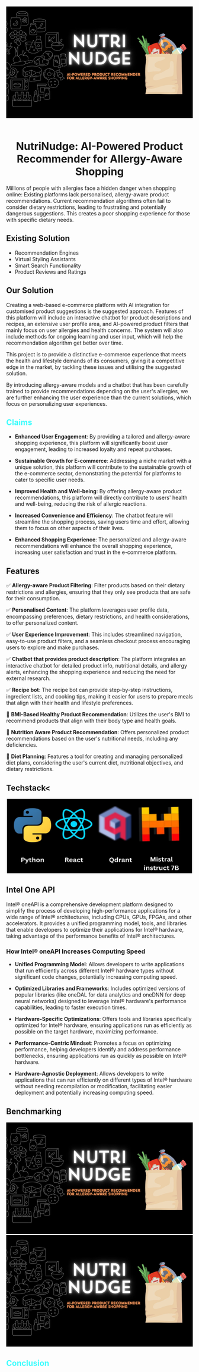 <div align = center><br>
<img src = "./poster 1.jpg" alt = "poster1" style = "width: 600px; height: 300px;">
<br>
<br>

# NutriNudge: AI-Powered Product Recommender for Allergy-Aware Shopping</div>

Millions of people with allergies face a hidden danger when shopping online: Existing platforms lack personalised, allergy-aware product recommendations. Current recommendation algorithms often fail to consider dietary restrictions, leading to frustrating and potentially dangerous suggestions. This creates a poor shopping experience for those with specific dietary needs.

## Existing Solution

- Recommendation Engines
- Virtual Styling Assistants 
- Smart Search Functionality
- Product Reviews and Ratings

## Our Solution


Creating a web-based e-commerce platform with AI integration for customised product suggestions is the suggested approach. Features of this platform will include an interactive chatbot for product descriptions and recipes, an extensive user profile area, and AI-powered product filters that mainly focus on user allergies and health concerns. The system will also include methods for ongoing learning and user input, which will help the recommendation algorithm get better over time.

This project is to provide a distinctive e-commerce experience that meets the health and lifestyle demands of its consumers, giving it a competitive edge in the market, by tackling these issues and utilising the suggested solution.

By introducing allergy-aware models and a chatbot that has been carefully trained to provide recommendations depending on the user's allergies, we are further enhancing the user experience than the current solutions, which focus on personalizing user experiences.

## <span style="color: #3ffdfd">Claims</span>

- **Enhanced User Engagement**: By providing a tailored and allergy-aware shopping experience, this platform will significantly boost user engagement, leading to increased loyalty and repeat purchases.

- **Sustainable Growth for E-commerce**: Addressing a niche market with a unique solution, this platform will contribute to the sustainable growth of the e-commerce sector, demonstrating the potential for platforms to cater to specific user needs.

- **Improved Health and Well-being**: By offering allergy-aware product recommendations, this platform will directly contribute to users' health and well-being, reducing the risk of allergic reactions.

- **Increased Convenience and Efficiency**: The chatbot feature will streamline the shopping process, saving users time and effort, allowing them to focus on other aspects of their lives.

- **Enhanced Shopping Experience**: The personalized and allergy-aware recommendations will enhance the overall shopping experience, increasing user satisfaction and trust in the e-commerce platform.

## Features

✅ **Allergy-aware Product Filtering**: Filter products based on their dietary restrictions and allergies, ensuring that they only see products that are safe for their consumption.

✅ **Personalised Content**: The platform leverages user profile data, encompassing preferences, dietary restrictions, and health considerations, to offer personalized content.

✅ **User Experience Improvement**: This includes streamlined navigation, easy-to-use product filters, and a seamless checkout process encouraging users to explore and make purchases.

✅ **Chatbot that provides product description**: The platform integrates an interactive chatbot for detailed product info, nutritional details, and allergy alerts, enhancing the shopping experience and reducing the need for external research.

✅ **Recipe bot**: The recipe bot can provide step-by-step instructions, ingredient lists, and cooking tips, making it easier for users to prepare meals that align with their health and lifestyle preferences.

🔴 **BMI-Based Healthy Product Recommendation**: Utilizes the user's BMI to recommend products that align with their body type and health goals.

🔴 **Nutrition Aware Product Recommendation**: Offers personalized product recommendations based on the user's nutritional needs, including any deficiencies.

🔴 **Diet Planning**: Features a tool for creating and managing personalized diet plans, considering the user's current diet, nutritional objectives, and dietary restrictions.

## Techstack<

<div align = center><img src = "./poster 2.jpg" alt = "poster1" style = "width: 500px; height: 200px;"></div>

## Intel One API

Intel® oneAPI is a comprehensive development platform designed to simplify the process of developing high-performance applications for a wide range of Intel® architectures, including CPUs, GPUs, FPGAs, and other accelerators. It provides a unified programming model, tools, and libraries that enable developers to optimize their applications for Intel® hardware, taking advantage of the performance benefits of Intel® architectures.

### How Intel® oneAPI Increases Computing Speed
- **Unified Programming Model**: Allows developers to write applications that run efficiently across different Intel® hardware types without significant code changes, potentially increasing computing speed.

- **Optimized Libraries and Frameworks**: Includes optimized versions of popular libraries (like oneDAL for data analytics and oneDNN for deep neural networks) designed to leverage Intel® hardware's performance capabilities, leading to faster execution times.

- **Hardware-Specific Optimizations**: Offers tools and libraries specifically optimized for Intel® hardware, ensuring applications run as efficiently as possible on the target hardware, maximizing performance.

- **Performance-Centric Mindset**: Promotes a focus on optimizing performance, helping developers identify and address performance bottlenecks, ensuring applications run as quickly as possible on Intel® hardware.

- **Hardware-Agnostic Deployment**: Allows developers to write applications that can run efficiently on different types of Intel® hardware without needing recompilation or modification, facilitating easier deployment and potentially increasing computing speed.

## Benchmarking
<img src = "./poster 1.jpg" alt = "poster1" style = "width: 600px; height: 300px;">
<img src = "./poster 1.jpg" alt = "poster1" style = "width: 600px; height: 300px;">


## <span style="color: #3ffdfd">Conclusion</span>

